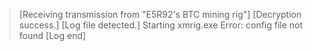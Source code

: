 > [Receiving transmission from "E5R92's BTC mining rig"]
> [Decryption success.]
> [Log file detected.]
  Starting xmrig.exe
  Error: config file not found
> [Log end]
